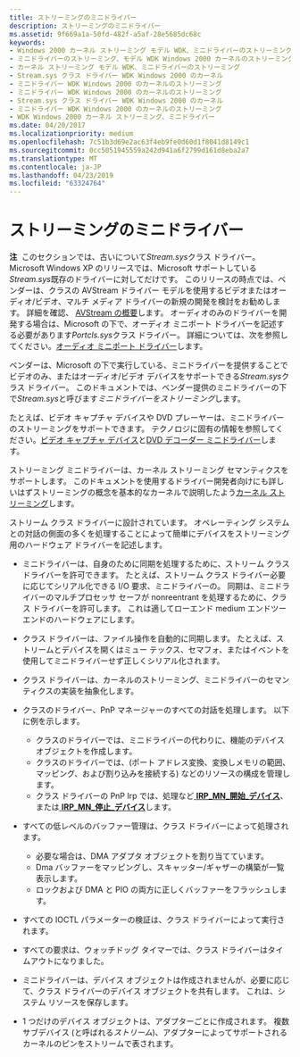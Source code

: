 ```yaml
---
title: ストリーミングのミニドライバー
description: ストリーミングのミニドライバー
ms.assetid: 9f669a1a-50fd-482f-a5af-28e5685dc68c
keywords:
- Windows 2000 カーネル ストリーミング モデル WDK、ミニドライバーのストリーミング
- ミニドライバーのストリーミング、モデル WDK Windows 2000 カーネルのストリーミング
- カーネル ストリーミング モデル WDK、ミニドライバーのストリーミング
- Stream.sys クラス ドライバー WDK Windows 2000 のカーネル
- ミニドライバー WDK Windows 2000 のカーネルのストリーミング
- ミニドライバー WDK Windows 2000 のカーネルのストリーミング
- Stream.sys クラス ドライバー WDK Windows 2000 のカーネル
- ミニドライバー WDK Windows 2000 のカーネルのストリーミング
- WDK Windows 2000 カーネル ストリーミング、ミニドライバー
ms.date: 04/20/2017
ms.localizationpriority: medium
ms.openlocfilehash: 7c51b3d69e2ac63f4eb9fe0d60d1f8041d8149c1
ms.sourcegitcommit: 0cc5051945559a242d941a6f2799d161d8eba2a7
ms.translationtype: MT
ms.contentlocale: ja-JP
ms.lasthandoff: 04/23/2019
ms.locfileid: "63324764"
---
```

# <a name="streaming-minidrivers"></a>ストリーミングのミニドライバー





**注**  このセクションでは、古いについて*Stream.sys*クラス ドライバー。 Microsoft Windows XP のリリースでは、Microsoft サポートしている*Stream.sys*既存のドライバーに対してだけです。 このリリースの時点では、ベンダーは、クラスの AVStream ドライバー モデルを使用するビデオまたはオーディオ/ビデオ、マルチ メディア ドライバーの新規の開発を検討をお勧めします。 詳細を確認、 [AVStream の概要](avstream-overview.md)します。 オーディオのみのドライバーを開発する場合は、Microsoft の下で、オーディオ ミニポート ドライバーを記述する必要があります*Portcls.sys*クラス ドライバー。 詳細については、次を参照してください。[オーディオ ミニポート ドライバー](https://msdn.microsoft.com/library/windows/hardware/ff536206)します。

 

ベンダーは、Microsoft の下で実行している、ミニドライバーを提供することでビデオのみ、またはオーディオ/ビデオ デバイスをサポートできる*Stream.sys*クラス ドライバー。 このドキュメントでは、ベンダー提供のミニドライバーの下で*Stream.sys*と呼びます*ミニドライバーをストリーミング*します。

たとえば、ビデオ キャプチャ デバイスや DVD プレーヤーは、ミニドライバーのストリーミングをサポートできます。 テクノロジに固有の情報を参照してください。[ビデオ キャプチャ デバイス](video-capture-devices.md)と[DVD デコーダー ミニドライバー](dvd-decoder-minidrivers2.md)します。

ストリーミング ミニドライバーは、カーネル ストリーミング セマンティクスをサポートします。 このドキュメントを使用するドライバー開発者向けにも詳しいはずストリーミングの概念を基本的なカーネルで説明したよう[カーネル ストリーミング](kernel-streaming.md)します。

ストリーム クラス ドライバーに設計されています。 オペレーティング システムとの対話の側面の多くを処理することによって簡単にデバイスをストリーミング用のハードウェア ドライバーを記述します。

-   ミニドライバーは、自身のために同期を処理するために、ストリーム クラス ドライバーを許可できます。 たとえば、ストリーム クラス ドライバー必要に応じてシリアル化できる I/O 要求、ミニドライバーの。 同期は、ミニドライバーのマルチプロセッサ セーフが nonreentrant を処理するために、クラス ドライバーを許可します。 これは適してローエンド medium エンドツー エンドのハードウェアにします。

-   クラス ドライバーは、ファイル操作を自動的に同期します。 たとえば、ストリームとデバイスを開くはミュー テックス、セマフォ、またはイベントを使用してミニドライバーせず正しくシリアル化されます。

-   クラス ドライバーは、カーネルのストリーミング、ミニドライバーのセマンティクスの実装を抽象化します。

-   クラスのドライバー、PnP マネージャーのすべての対話を処理します。 以下に例を示します。
    -   クラスのドライバーでは、ミニドライバーの代わりに、機能のデバイス オブジェクトを作成します。
    -   クラスのドライバーでは、(ポート アドレス変換、変換しメモリの範囲、マッピング、および割り込みを接続する) などのリソースの構成を管理します。
    -   クラス ドライバーの PnP Irp では、処理など[ **IRP\_MN\_開始\_デバイス**](https://msdn.microsoft.com/library/windows/hardware/ff551749)、または[ **IRP\_MN\_停止\_デバイス**](https://msdn.microsoft.com/library/windows/hardware/ff551755)します。
-   すべての低レベルのバッファー管理は、クラス ドライバーによって処理されます。
    -   必要な場合は、DMA アダプタ オブジェクトを割り当てています。
    -   Dma バッファーをマッピングし、スキャッター/ギャザーの構築が一覧表示します。
    -   ロックおよび DMA と PIO の両方に正しくバッファーをフラッシュします。
-   すべての IOCTL パラメーターの検証は、クラス ドライバーによって実行されます。

-   すべての要求は、ウォッチドッグ タイマーでは、クラス ドライバーはタイムアウトになりました。

-   ミニドライバーは、デバイス オブジェクトは作成されませんが、必要に応じて、クラス ドライバーのデバイス オブジェクトを共有します。 これは、システム リソースを保存します。

-   1 つだけのデバイス オブジェクトは、アダプターごとに作成されます。 複数サブデバイス (と呼ばれる*ストリーム*)、アダプターによってサポートされるカーネルのピンをストリームで表されます。

 

 




